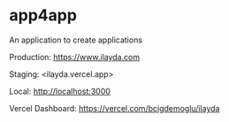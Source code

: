 # app4app

An application to create applications

Production: <https://www.ilayda.com>

Staging: <ilayda.vercel.app>

Local: <http://localhost:3000>

Vercel Dashboard: <https://vercel.com/bcigdemoglu/ilayda>
